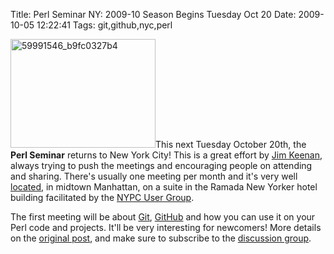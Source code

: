 Title: Perl Seminar NY: 2009-10 Season Begins Tuesday Oct 20
Date: 2009-10-05 12:22:41
Tags: git,github,nyc,perl

<a href="http://www.flickr.com/photos/elliott-back/59991546/"><img class="alignright size-medium wp-image-968" title="59991546_b9fc0327b4" src="http://damog.net/old/axiombox/2009/10/59991546_b9fc0327b4-300x225.jpg" alt="59991546_b9fc0327b4" width="232" height="174" /></a>This next Tuesday October 20th, the <strong>Perl Seminar</strong> returns to New York City! This is a great effort by <a href="http://search.cpan.org/~jkeenan/">Jim Keenan</a>, always trying to push the meetings and encouraging people on attending and sharing. There's usually one meeting per month and it's very well <a href="http://maps.google.com/maps?f=q&amp;source=s_q&amp;hl=en&amp;q=481+8th+Ave,+New+York,+10001&amp;sll=37.0625,-95.677068&amp;sspn=45.467317,93.076172&amp;ie=UTF8&amp;cd=1&amp;geocode=FUjWbQIdYvKW-w&amp;split=0&amp;hq=&amp;hnear=481+8th+Ave,+New+York,+10001&amp;z=16">located</a>, in midtown Manhattan, on a suite in the Ramada New Yorker hotel building facilitated by the <a href="http://www.nypc.org/">NYPC User Group</a>.

The first meeting will be about <a href="http://git-scm.com">Git</a>, <a href="http://github.com/">GitHub</a> and how you can use it on your Perl code and projects. It'll be very interesting for newcomers! More details on the <a href="http://tech.groups.yahoo.com/group/perlsemny/message/927">original post</a>, and make sure to subscribe to the <a href="http://tech.groups.yahoo.com/group/perlsemny/">discussion group</a>.